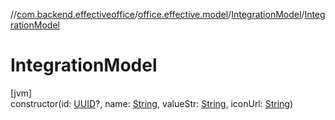 //[com.backend.effectiveoffice](../../../index.md)/[office.effective.model](../index.md)/[IntegrationModel](index.md)/[IntegrationModel](-integration-model.md)

# IntegrationModel

[jvm]\
constructor(id: [UUID](https://docs.oracle.com/javase/8/docs/api/java/util/UUID.html)?, name: [String](https://kotlinlang.org/api/latest/jvm/stdlib/kotlin/-string/index.html), valueStr: [String](https://kotlinlang.org/api/latest/jvm/stdlib/kotlin/-string/index.html), iconUrl: [String](https://kotlinlang.org/api/latest/jvm/stdlib/kotlin/-string/index.html))
